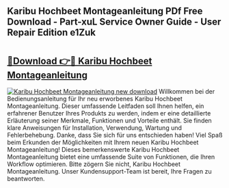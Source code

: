## Karibu Hochbeet Montageanleitung PDf Free Download - Part-xuL Service Owner Guide - User Repair Edition e1Zuk

# <h2><a href="http://df7k0wf.blite.top/?on=Karibu+Hochbeet+Montageanleitung">🔗Download 👉🔴 Karibu Hochbeet Montageanleitung</a></h2>

[![Karibu Hochbeet Montageanleitung new download](https://i.imgur.com/lujVjoI.png)](http://df7k0wf.blite.top/?on=Karibu+Hochbeet+Montageanleitung)
Willkommen bei der Bedienungsanleitung für Ihr neu erworbenes Karibu Hochbeet Montageanleitung. Dieser umfassende Leitfaden soll Ihnen helfen, ein erfahrener Benutzer Ihres Produkts zu werden, indem er eine detaillierte Erläuterung seiner Merkmale, Funktionen und Vorteile enthält. Sie finden klare Anweisungen für Installation, Verwendung, Wartung und Fehlerbehebung. Danke, dass Sie sich für uns entschieden haben! Viel Spaß beim Erkunden der Möglichkeiten mit Ihrem neuen Karibu Hochbeet Montageanleitung! Dieses bemerkenswerte Karibu Hochbeet Montageanleitung bietet eine umfassende Suite von Funktionen, die Ihren Workflow optimieren. Bitte zögern Sie nicht, Karibu Hochbeet Montageanleitung. Unser Kundensupport-Team ist bereit, Ihre Fragen zu beantworten.
